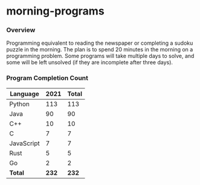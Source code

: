 # morning-programs

### Overview

Programming equivalent to reading the newspaper or completing a sudoku puzzle in the morning.  The plan is to spend 20 
minutes in the morning on a programming problem.  Some programs will take multiple days to solve, and some will be left 
unsolved (if they are incomplete after three days).

### Program Completion Count

| Language     | 2021    | Total   |
|--------------|---------|---------|
| Python       | 113     | 113     |
| Java         | 90      | 90      |
| C++          | 10      | 10      |
| C            | 7       | 7       |
| JavaScript   | 7       | 7       |
| Rust         | 5       | 5       |
| Go           | 2       | 2       |
| **Total**    | **232** | **232** |
